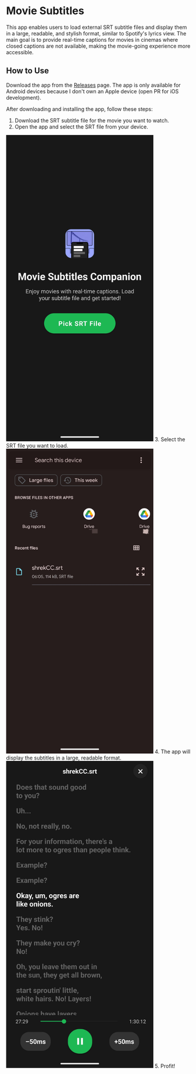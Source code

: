 # Movie Subtitles

This app enables users to load external SRT subtitle files and display them in a large, readable, and stylish format, similar to Spotify's lyrics view. The main goal is to provide real-time captions for movies in cinemas where closed captions are not available, making the movie-going experience more accessible.

## How to Use

Download the app from the [Releases](https://github.com/shasherazi/movieSubs/releases/tag/v1.0.0) page. The app is only available for Android devices because I don't own an Apple device (open PR for iOS development).

After downloading and installing the app, follow these steps:

1. Download the SRT subtitle file for the movie you want to watch.
2. Open the app and select the SRT file from your device.
<img src="./1.jpg" alt="drawing" width="400"/>
3. Select the SRT file you want to load.
<img src="./2.jpg" alt="drawing" width="400"/>
4. The app will display the subtitles in a large, readable format.
<img src="./3.jpg" alt="drawing" width="400"/>
5. Profit!
